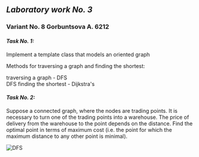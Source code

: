 ## *Laboratory work No. 3*

### Variant No. 8 Gorbuntsova A. 6212

#### *Task No. 1:*

Implement a template class that models an oriented graph

Methods for traversing a graph and finding the shortest:

traversing a graph - DFS\
DFS finding the shortest - Dijkstra's

#### *Task No. 2:*

Suppose a connected graph, where the nodes are trading points. It is necessary to turn one of the trading points into a
warehouse. The price of delivery from the warehouse to the point depends on the distance. Find the optimal point in
terms of maximum cost (i.e. the point for which the maximum distance to any other point is minimal).

![DFS](https://raw.githubusercontent.com/litirnntir/litirnntir/main/graph.gif)
